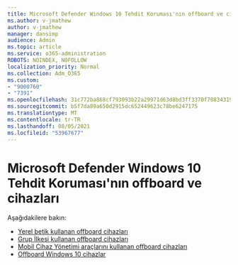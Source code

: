 ```yaml
---
title: Microsoft Defender Windows 10 Tehdit Koruması'nın offboard ve cihazları
ms.author: v-jmathew
author: v-jmathew
manager: dansimp
audience: Admin
ms.topic: article
ms.service: o365-administration
ROBOTS: NOINDEX, NOFOLLOW
localization_priority: Normal
ms.collection: Adm_O365
ms.custom:
- "9000760"
- "7391"
ms.openlocfilehash: 31c772ba868cf793093b22a29971d63d8bd3ff3370f70834319a86691d62597e
ms.sourcegitcommit: b5f7da89a650d2915dc652449623c78be6247175
ms.translationtype: MT
ms.contentlocale: tr-TR
ms.lasthandoff: 08/05/2021
ms.locfileid: "53967677"
---
```

# <a name="offboard-windows-10-devices-from-microsoft-defender-advanced-threat-protection"></a>Microsoft Defender Windows 10 Tehdit Koruması'nın offboard ve cihazları

Aşağıdakilere bakın:

- [Yerel betik kullanan offboard cihazları](https://go.microsoft.com/fwlink/?linkid=2143465)
- [Grup İlkesi kullanan offboard cihazları](https://go.microsoft.com/fwlink/?linkid=2143632)
- [Mobil Cihaz Yönetimi araçlarını kullanan offboard cihazları](https://go.microsoft.com/fwlink/?linkid=2143633)
- [Offboard Windows 10 cihazlar](https://go.microsoft.com/fwlink/?linkid=2143629)
